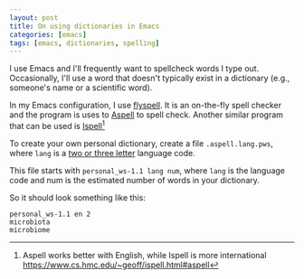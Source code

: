 ```yaml
---
layout: post
title: On using dictionaries in Emacs
categories: [emacs]
tags: [emacs, dictionaries, spelling]
---
```


I use Emacs and I'll frequently want to spellcheck words I type out.
Occasionally, I'll use a word that doesn't typically exist in a dictionary
(e.g., someone's name or a scientific word).

In my Emacs configuration, I use
[flyspell](http://www-sop.inria.fr/members/Manuel.Serrano/flyspell/flyspell.html).
It is an on-the-fly spell checker and the program is uses to
[Aspell](http://aspell.net/) to spell check.
Another similar program that can be used is
[Ispell](https://www.cs.hmc.edu/~geoff/ispell.html)[^ispell]

[^ispell]: Aspell works better with English, while Ispell is more international
  https://www.cs.hmc.edu/~geoff/ispell.html#aspell

To create your own personal dictionary,
create a file `.aspell.lang.pws`, where `lang` is a
[two or three letter](http://aspell.net/man-html/Supported.html#Supported)
language code.

This file starts with `personal_ws-1.1 lang num`, where `lang` is the language
code and num is the estimated number of words in your dictionary.

So it should look something like this:

```
personal_ws-1.1 en 2
microbiota
microbiome
```

